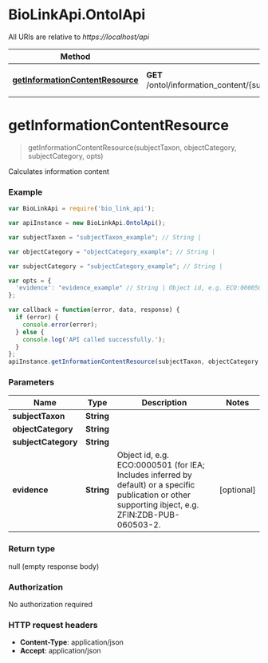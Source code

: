 # BioLinkApi.OntolApi

All URIs are relative to *https://localhost/api*

Method | HTTP request | Description
------------- | ------------- | -------------
[**getInformationContentResource**](OntolApi.md#getInformationContentResource) | **GET** /ontol/information_content/{subject_category}/{object_category}/{subject_taxon} | Calculates information content


<a name="getInformationContentResource"></a>
# **getInformationContentResource**
> getInformationContentResource(subjectTaxon, objectCategory, subjectCategory, opts)

Calculates information content

### Example
```javascript
var BioLinkApi = require('bio_link_api');

var apiInstance = new BioLinkApi.OntolApi();

var subjectTaxon = "subjectTaxon_example"; // String | 

var objectCategory = "objectCategory_example"; // String | 

var subjectCategory = "subjectCategory_example"; // String | 

var opts = { 
  'evidence': "evidence_example" // String | Object id, e.g. ECO:0000501 (for IEA; Includes inferred by default)                     or a specific publication or other supporting ibject, e.g. ZFIN:ZDB-PUB-060503-2.                     
};

var callback = function(error, data, response) {
  if (error) {
    console.error(error);
  } else {
    console.log('API called successfully.');
  }
};
apiInstance.getInformationContentResource(subjectTaxon, objectCategory, subjectCategory, opts, callback);
```

### Parameters

Name | Type | Description  | Notes
------------- | ------------- | ------------- | -------------
 **subjectTaxon** | **String**|  | 
 **objectCategory** | **String**|  | 
 **subjectCategory** | **String**|  | 
 **evidence** | **String**| Object id, e.g. ECO:0000501 (for IEA; Includes inferred by default)                     or a specific publication or other supporting ibject, e.g. ZFIN:ZDB-PUB-060503-2.                      | [optional] 

### Return type

null (empty response body)

### Authorization

No authorization required

### HTTP request headers

 - **Content-Type**: application/json
 - **Accept**: application/json


